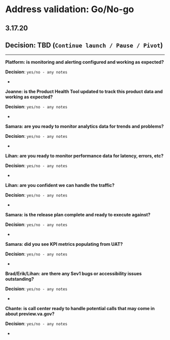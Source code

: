 # Address validation: Go/No-go 
## 3.17.20

## Decision: TBD (`Continue launch / Pause / Pivot`)

---

**Platform: is monitoring and alerting configured and working as expected?**

**Decision**: `yes/no - any notes`

- 

**Joanne: is the Product Health Tool updated to track this product data and working as expected?**


**Decision**: `yes/no - any notes`

- 

**Samara: are you ready to monitor analytics data for trends and problems?**


**Decision**: `yes/no - any notes`

- 


**Lihan: are you ready to monitor performance data for latency, errors, etc?**


**Decision**: `yes/no - any notes`

- 

**Lihan: are you confident we can handle the traffic?**


**Decision**: `yes/no - any notes`

- 

**Samara: is the release plan complete and ready to execute against?**


**Decision**: `yes/no - any notes`

- 

**Samara: did you see KPI metrics populating from UAT?**


**Decision**: `yes/no - any notes`

- 

**Brad/Erik/Lihan: are there any Sev1 bugs or accessibility issues outstanding?**


**Decision**: `yes/no - any notes`

- 

**Chante: is call center ready to handle potential calls that may come in about preview.va.gov?**


**Decision**: `yes/no - any notes`

- 
